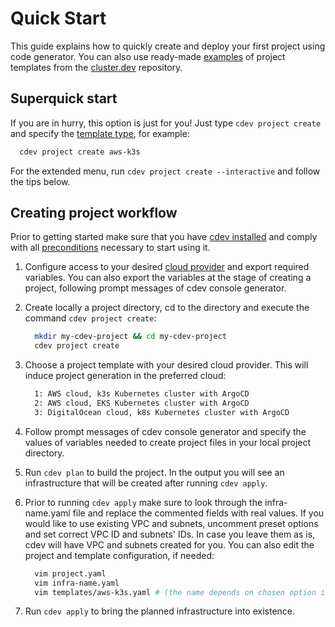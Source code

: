 # Quick Start

This guide explains how to quickly create and deploy your first project using code generator. You can also use ready-made [examples](https://github.com/shalb/cluster.dev/tree/master/examples) of project templates from the [cluster.dev](https://github.com/shalb/cluster.dev) repository.

## Superquick start

If you are in hurry, this option is just for you! Just type ```cdev project create``` and specify the [template type](https://cluster.dev/project-configuration/#templates), for example:

  ```bash
    cdev project create aws-k3s
  ```

For the extended menu, run ```cdev project create --interactive``` and follow the tips below.

## Creating project workflow

Prior to getting started make sure that you have [cdev installed](https://cluster.dev/installation/) and comply with all [preconditions](https://cluster.dev/prerequisites/) necessary to start using it.

1. Configure access to your desired [cloud provider](https://cluster.dev/aws-cloud-provider/) and export required variables. You can also export the variables at the stage of creating a project, following prompt messages of cdev console generator.

2. Create locally a project directory, cd to the directory and execute the command ```cdev project create```:

    ```bash
      mkdir my-cdev-project && cd my-cdev-project
      cdev project create
    ```

3. Choose a project template with your desired cloud provider. This will induce project generation in the preferred cloud:

    ```bash
      1: AWS cloud, k3s Kubernetes cluster with ArgoCD
      2: AWS cloud, EKS Kubernetes cluster with ArgoCD
      3: DigitalOcean cloud, k8s Kubernetes cluster with ArgoCD
    ```

4. Follow prompt messages of cdev console generator and specify the values of variables needed to create project files in your local project directory.

5. Run ```cdev plan``` to build the project. In the output you will see an infrastructure that will be created after running ```cdev apply```.

6. Prior to running ```cdev apply``` make sure to look through the infra-name.yaml file and replace the commented fields with real values. If you would like to use existing VPC and subnets, uncomment preset options and set correct VPC ID and subnets' IDs. In case you leave them as is, cdev will have VPC and subnets created for you. You can also edit the project and template configuration, if needed:

    ```bash
      vim project.yaml
      vim infra-name.yaml
      vim templates/aws-k3s.yaml # (the name depends on chosen option in step 3)
    ```

7. Run ```cdev apply``` to bring the planned infrastructure into existence.

